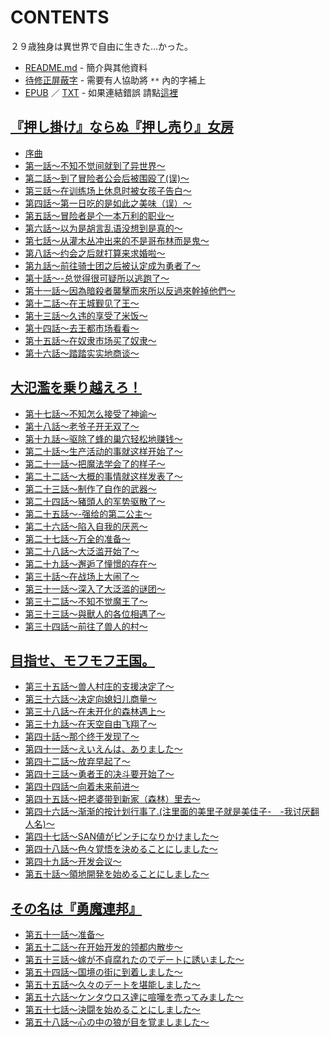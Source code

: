 # CONTENTS

２９歳独身は異世界で自由に生きた…かった。


- [README.md](README.md) - 簡介與其他資料
- [待修正屏蔽字](%E5%BE%85%E4%BF%AE%E6%AD%A3%E5%B1%8F%E8%94%BD%E5%AD%97.md) - 需要有人協助將 `**` 內的字補上
- [EPUB](https://gitee.com/demogitee/epub-txt/tree/master/user_out/%EF%BC%92%EF%BC%99%E6%AD%B3%E7%8B%AC%E8%BA%AB%E3%81%AF%E7%95%B0%E4%B8%96%E7%95%8C%E3%81%A7%E8%87%AA%E7%94%B1%E3%81%AB%E7%94%9F%E3%81%8D%E3%81%9F%E2%80%A6%E3%81%8B%E3%81%A3%E3%81%9F%E3%80%82.epub) ／ [TXT](https://gitee.com/demogitee/epub-txt/tree/master/user_out/out/%EF%BC%92%EF%BC%99%E6%AD%B3%E7%8B%AC%E8%BA%AB%E3%81%AF%E7%95%B0%E4%B8%96%E7%95%8C%E3%81%A7%E8%87%AA%E7%94%B1%E3%81%AB%E7%94%9F%E3%81%8D%E3%81%9F%E2%80%A6%E3%81%8B%E3%81%A3%E3%81%9F.out.txt) - 如果連結錯誤 請點[這裡](https://gitee.com/demogitee/epub-txt)


## [『押し掛け』ならぬ『押し売り』女房](00000_%E3%80%8E%E6%8A%BC%E3%81%97%E6%8E%9B%E3%81%91%E3%80%8F%E3%81%AA%E3%82%89%E3%81%AC%E3%80%8E%E6%8A%BC%E3%81%97%E5%A3%B2%E3%82%8A%E3%80%8F%E5%A5%B3%E6%88%BF)

- [序曲](00000_%E3%80%8E%E6%8A%BC%E3%81%97%E6%8E%9B%E3%81%91%E3%80%8F%E3%81%AA%E3%82%89%E3%81%AC%E3%80%8E%E6%8A%BC%E3%81%97%E5%A3%B2%E3%82%8A%E3%80%8F%E5%A5%B3%E6%88%BF/00010_%E5%BA%8F%E6%9B%B2.txt)
- [第一話～不知不觉间就到了异世界～](00000_%E3%80%8E%E6%8A%BC%E3%81%97%E6%8E%9B%E3%81%91%E3%80%8F%E3%81%AA%E3%82%89%E3%81%AC%E3%80%8E%E6%8A%BC%E3%81%97%E5%A3%B2%E3%82%8A%E3%80%8F%E5%A5%B3%E6%88%BF/00020_%E7%AC%AC%E4%B8%80%E8%A9%B1%EF%BD%9E%E4%B8%8D%E7%9F%A5%E4%B8%8D%E8%A7%89%E9%97%B4%E5%B0%B1%E5%88%B0%E4%BA%86%E5%BC%82%E4%B8%96%E7%95%8C%EF%BD%9E.txt)
- [第二話～到了冒险者公会后被围殴了(误)～](00000_%E3%80%8E%E6%8A%BC%E3%81%97%E6%8E%9B%E3%81%91%E3%80%8F%E3%81%AA%E3%82%89%E3%81%AC%E3%80%8E%E6%8A%BC%E3%81%97%E5%A3%B2%E3%82%8A%E3%80%8F%E5%A5%B3%E6%88%BF/00030_%E7%AC%AC%E4%BA%8C%E8%A9%B1%EF%BD%9E%E5%88%B0%E4%BA%86%E5%86%92%E9%99%A9%E8%80%85%E5%85%AC%E4%BC%9A%E5%90%8E%E8%A2%AB%E5%9B%B4%E6%AE%B4%E4%BA%86(%E8%AF%AF)%EF%BD%9E.txt)
- [第三話～在训练场上休息时被女孩子告白～](00000_%E3%80%8E%E6%8A%BC%E3%81%97%E6%8E%9B%E3%81%91%E3%80%8F%E3%81%AA%E3%82%89%E3%81%AC%E3%80%8E%E6%8A%BC%E3%81%97%E5%A3%B2%E3%82%8A%E3%80%8F%E5%A5%B3%E6%88%BF/00040_%E7%AC%AC%E4%B8%89%E8%A9%B1%EF%BD%9E%E5%9C%A8%E8%AE%AD%E7%BB%83%E5%9C%BA%E4%B8%8A%E4%BC%91%E6%81%AF%E6%97%B6%E8%A2%AB%E5%A5%B3%E5%AD%A9%E5%AD%90%E5%91%8A%E7%99%BD%EF%BD%9E.txt)
- [第四話～第一日吃的是如此之美味（误）～](00000_%E3%80%8E%E6%8A%BC%E3%81%97%E6%8E%9B%E3%81%91%E3%80%8F%E3%81%AA%E3%82%89%E3%81%AC%E3%80%8E%E6%8A%BC%E3%81%97%E5%A3%B2%E3%82%8A%E3%80%8F%E5%A5%B3%E6%88%BF/00050_%E7%AC%AC%E5%9B%9B%E8%A9%B1%EF%BD%9E%E7%AC%AC%E4%B8%80%E6%97%A5%E5%90%83%E7%9A%84%E6%98%AF%E5%A6%82%E6%AD%A4%E4%B9%8B%E7%BE%8E%E5%91%B3%EF%BC%88%E8%AF%AF%EF%BC%89%EF%BD%9E.txt)
- [第五話～冒险者是个一本万利的职业～](00000_%E3%80%8E%E6%8A%BC%E3%81%97%E6%8E%9B%E3%81%91%E3%80%8F%E3%81%AA%E3%82%89%E3%81%AC%E3%80%8E%E6%8A%BC%E3%81%97%E5%A3%B2%E3%82%8A%E3%80%8F%E5%A5%B3%E6%88%BF/00060_%E7%AC%AC%E4%BA%94%E8%A9%B1%EF%BD%9E%E5%86%92%E9%99%A9%E8%80%85%E6%98%AF%E4%B8%AA%E4%B8%80%E6%9C%AC%E4%B8%87%E5%88%A9%E7%9A%84%E8%81%8C%E4%B8%9A%EF%BD%9E.txt)
- [第六話～以为是胡言乱语没想到是真的～](00000_%E3%80%8E%E6%8A%BC%E3%81%97%E6%8E%9B%E3%81%91%E3%80%8F%E3%81%AA%E3%82%89%E3%81%AC%E3%80%8E%E6%8A%BC%E3%81%97%E5%A3%B2%E3%82%8A%E3%80%8F%E5%A5%B3%E6%88%BF/00070_%E7%AC%AC%E5%85%AD%E8%A9%B1%EF%BD%9E%E4%BB%A5%E4%B8%BA%E6%98%AF%E8%83%A1%E8%A8%80%E4%B9%B1%E8%AF%AD%E6%B2%A1%E6%83%B3%E5%88%B0%E6%98%AF%E7%9C%9F%E7%9A%84%EF%BD%9E.txt)
- [第七話～从灌木丛冲出来的不是哥布林而是鬼～](00000_%E3%80%8E%E6%8A%BC%E3%81%97%E6%8E%9B%E3%81%91%E3%80%8F%E3%81%AA%E3%82%89%E3%81%AC%E3%80%8E%E6%8A%BC%E3%81%97%E5%A3%B2%E3%82%8A%E3%80%8F%E5%A5%B3%E6%88%BF/00080_%E7%AC%AC%E4%B8%83%E8%A9%B1%EF%BD%9E%E4%BB%8E%E7%81%8C%E6%9C%A8%E4%B8%9B%E5%86%B2%E5%87%BA%E6%9D%A5%E7%9A%84%E4%B8%8D%E6%98%AF%E5%93%A5%E5%B8%83%E6%9E%97%E8%80%8C%E6%98%AF%E9%AC%BC%EF%BD%9E.txt)
- [第八話～约会之后就打算来求婚啦～](00000_%E3%80%8E%E6%8A%BC%E3%81%97%E6%8E%9B%E3%81%91%E3%80%8F%E3%81%AA%E3%82%89%E3%81%AC%E3%80%8E%E6%8A%BC%E3%81%97%E5%A3%B2%E3%82%8A%E3%80%8F%E5%A5%B3%E6%88%BF/00090_%E7%AC%AC%E5%85%AB%E8%A9%B1%EF%BD%9E%E7%BA%A6%E4%BC%9A%E4%B9%8B%E5%90%8E%E5%B0%B1%E6%89%93%E7%AE%97%E6%9D%A5%E6%B1%82%E5%A9%9A%E5%95%A6%EF%BD%9E.txt)
- [第九話～前往骑士团之后被认定成为勇者了～](00000_%E3%80%8E%E6%8A%BC%E3%81%97%E6%8E%9B%E3%81%91%E3%80%8F%E3%81%AA%E3%82%89%E3%81%AC%E3%80%8E%E6%8A%BC%E3%81%97%E5%A3%B2%E3%82%8A%E3%80%8F%E5%A5%B3%E6%88%BF/00100_%E7%AC%AC%E4%B9%9D%E8%A9%B1%EF%BD%9E%E5%89%8D%E5%BE%80%E9%AA%91%E5%A3%AB%E5%9B%A2%E4%B9%8B%E5%90%8E%E8%A2%AB%E8%AE%A4%E5%AE%9A%E6%88%90%E4%B8%BA%E5%8B%87%E8%80%85%E4%BA%86%EF%BD%9E.txt)
- [第十話～-总觉得很可疑所以逃跑了～](00000_%E3%80%8E%E6%8A%BC%E3%81%97%E6%8E%9B%E3%81%91%E3%80%8F%E3%81%AA%E3%82%89%E3%81%AC%E3%80%8E%E6%8A%BC%E3%81%97%E5%A3%B2%E3%82%8A%E3%80%8F%E5%A5%B3%E6%88%BF/00110_%E7%AC%AC%E5%8D%81%E8%A9%B1%EF%BD%9E-%E6%80%BB%E8%A7%89%E5%BE%97%E5%BE%88%E5%8F%AF%E7%96%91%E6%89%80%E4%BB%A5%E9%80%83%E8%B7%91%E4%BA%86%EF%BD%9E.txt)
- [第十一話～因為暗殺者襲擊而來所以反過來幹掉他們～](00000_%E3%80%8E%E6%8A%BC%E3%81%97%E6%8E%9B%E3%81%91%E3%80%8F%E3%81%AA%E3%82%89%E3%81%AC%E3%80%8E%E6%8A%BC%E3%81%97%E5%A3%B2%E3%82%8A%E3%80%8F%E5%A5%B3%E6%88%BF/00120_%E7%AC%AC%E5%8D%81%E4%B8%80%E8%A9%B1%EF%BD%9E%E5%9B%A0%E7%82%BA%E6%9A%97%E6%AE%BA%E8%80%85%E8%A5%B2%E6%93%8A%E8%80%8C%E4%BE%86%E6%89%80%E4%BB%A5%E5%8F%8D%E9%81%8E%E4%BE%86%E5%B9%B9%E6%8E%89%E4%BB%96%E5%80%91%EF%BD%9E.txt)
- [第十二話～在王城觐见了王～](00000_%E3%80%8E%E6%8A%BC%E3%81%97%E6%8E%9B%E3%81%91%E3%80%8F%E3%81%AA%E3%82%89%E3%81%AC%E3%80%8E%E6%8A%BC%E3%81%97%E5%A3%B2%E3%82%8A%E3%80%8F%E5%A5%B3%E6%88%BF/00130_%E7%AC%AC%E5%8D%81%E4%BA%8C%E8%A9%B1%EF%BD%9E%E5%9C%A8%E7%8E%8B%E5%9F%8E%E8%A7%90%E8%A7%81%E4%BA%86%E7%8E%8B%EF%BD%9E.txt)
- [第十三話～久违的享受了米饭～](00000_%E3%80%8E%E6%8A%BC%E3%81%97%E6%8E%9B%E3%81%91%E3%80%8F%E3%81%AA%E3%82%89%E3%81%AC%E3%80%8E%E6%8A%BC%E3%81%97%E5%A3%B2%E3%82%8A%E3%80%8F%E5%A5%B3%E6%88%BF/00140_%E7%AC%AC%E5%8D%81%E4%B8%89%E8%A9%B1%EF%BD%9E%E4%B9%85%E8%BF%9D%E7%9A%84%E4%BA%AB%E5%8F%97%E4%BA%86%E7%B1%B3%E9%A5%AD%EF%BD%9E.txt)
- [第十四話～去王都市场看看～](00000_%E3%80%8E%E6%8A%BC%E3%81%97%E6%8E%9B%E3%81%91%E3%80%8F%E3%81%AA%E3%82%89%E3%81%AC%E3%80%8E%E6%8A%BC%E3%81%97%E5%A3%B2%E3%82%8A%E3%80%8F%E5%A5%B3%E6%88%BF/00150_%E7%AC%AC%E5%8D%81%E5%9B%9B%E8%A9%B1%EF%BD%9E%E5%8E%BB%E7%8E%8B%E9%83%BD%E5%B8%82%E5%9C%BA%E7%9C%8B%E7%9C%8B%EF%BD%9E.txt)
- [第十五話～在奴隶市场买了奴隶～](00000_%E3%80%8E%E6%8A%BC%E3%81%97%E6%8E%9B%E3%81%91%E3%80%8F%E3%81%AA%E3%82%89%E3%81%AC%E3%80%8E%E6%8A%BC%E3%81%97%E5%A3%B2%E3%82%8A%E3%80%8F%E5%A5%B3%E6%88%BF/00160_%E7%AC%AC%E5%8D%81%E4%BA%94%E8%A9%B1%EF%BD%9E%E5%9C%A8%E5%A5%B4%E9%9A%B6%E5%B8%82%E5%9C%BA%E4%B9%B0%E4%BA%86%E5%A5%B4%E9%9A%B6%EF%BD%9E.txt)
- [第十六話～踏踏实实地商谈～](00000_%E3%80%8E%E6%8A%BC%E3%81%97%E6%8E%9B%E3%81%91%E3%80%8F%E3%81%AA%E3%82%89%E3%81%AC%E3%80%8E%E6%8A%BC%E3%81%97%E5%A3%B2%E3%82%8A%E3%80%8F%E5%A5%B3%E6%88%BF/00170_%E7%AC%AC%E5%8D%81%E5%85%AD%E8%A9%B1%EF%BD%9E%E8%B8%8F%E8%B8%8F%E5%AE%9E%E5%AE%9E%E5%9C%B0%E5%95%86%E8%B0%88%EF%BD%9E.txt)


## [大氾濫を乗り越えろ！](00010_%E5%A4%A7%E6%B0%BE%E6%BF%AB%E3%82%92%E4%B9%97%E3%82%8A%E8%B6%8A%E3%81%88%E3%82%8D%EF%BC%81)

- [第十七話～不知怎么接受了神谕～](00010_%E5%A4%A7%E6%B0%BE%E6%BF%AB%E3%82%92%E4%B9%97%E3%82%8A%E8%B6%8A%E3%81%88%E3%82%8D%EF%BC%81/00180_%E7%AC%AC%E5%8D%81%E4%B8%83%E8%A9%B1%EF%BD%9E%E4%B8%8D%E7%9F%A5%E6%80%8E%E4%B9%88%E6%8E%A5%E5%8F%97%E4%BA%86%E7%A5%9E%E8%B0%95%EF%BD%9E.txt)
- [第十八話～老爷子开无双了～](00010_%E5%A4%A7%E6%B0%BE%E6%BF%AB%E3%82%92%E4%B9%97%E3%82%8A%E8%B6%8A%E3%81%88%E3%82%8D%EF%BC%81/00190_%E7%AC%AC%E5%8D%81%E5%85%AB%E8%A9%B1%EF%BD%9E%E8%80%81%E7%88%B7%E5%AD%90%E5%BC%80%E6%97%A0%E5%8F%8C%E4%BA%86%EF%BD%9E.txt)
- [第十九話～驱除了蜂的巢穴轻松地赚钱～](00010_%E5%A4%A7%E6%B0%BE%E6%BF%AB%E3%82%92%E4%B9%97%E3%82%8A%E8%B6%8A%E3%81%88%E3%82%8D%EF%BC%81/00200_%E7%AC%AC%E5%8D%81%E4%B9%9D%E8%A9%B1%EF%BD%9E%E9%A9%B1%E9%99%A4%E4%BA%86%E8%9C%82%E7%9A%84%E5%B7%A2%E7%A9%B4%E8%BD%BB%E6%9D%BE%E5%9C%B0%E8%B5%9A%E9%92%B1%EF%BD%9E.txt)
- [第二十話～生产活动的事就这样开始了～](00010_%E5%A4%A7%E6%B0%BE%E6%BF%AB%E3%82%92%E4%B9%97%E3%82%8A%E8%B6%8A%E3%81%88%E3%82%8D%EF%BC%81/00210_%E7%AC%AC%E4%BA%8C%E5%8D%81%E8%A9%B1%EF%BD%9E%E7%94%9F%E4%BA%A7%E6%B4%BB%E5%8A%A8%E7%9A%84%E4%BA%8B%E5%B0%B1%E8%BF%99%E6%A0%B7%E5%BC%80%E5%A7%8B%E4%BA%86%EF%BD%9E.txt)
- [第二十一話～把魔法学会了的样子～](00010_%E5%A4%A7%E6%B0%BE%E6%BF%AB%E3%82%92%E4%B9%97%E3%82%8A%E8%B6%8A%E3%81%88%E3%82%8D%EF%BC%81/00220_%E7%AC%AC%E4%BA%8C%E5%8D%81%E4%B8%80%E8%A9%B1%EF%BD%9E%E6%8A%8A%E9%AD%94%E6%B3%95%E5%AD%A6%E4%BC%9A%E4%BA%86%E7%9A%84%E6%A0%B7%E5%AD%90%EF%BD%9E.txt)
- [第二十二話～大概的事情就这样发表了～](00010_%E5%A4%A7%E6%B0%BE%E6%BF%AB%E3%82%92%E4%B9%97%E3%82%8A%E8%B6%8A%E3%81%88%E3%82%8D%EF%BC%81/00230_%E7%AC%AC%E4%BA%8C%E5%8D%81%E4%BA%8C%E8%A9%B1%EF%BD%9E%E5%A4%A7%E6%A6%82%E7%9A%84%E4%BA%8B%E6%83%85%E5%B0%B1%E8%BF%99%E6%A0%B7%E5%8F%91%E8%A1%A8%E4%BA%86%EF%BD%9E.txt)
- [第二十三話～制作了自作的武器～](00010_%E5%A4%A7%E6%B0%BE%E6%BF%AB%E3%82%92%E4%B9%97%E3%82%8A%E8%B6%8A%E3%81%88%E3%82%8D%EF%BC%81/00240_%E7%AC%AC%E4%BA%8C%E5%8D%81%E4%B8%89%E8%A9%B1%EF%BD%9E%E5%88%B6%E4%BD%9C%E4%BA%86%E8%87%AA%E4%BD%9C%E7%9A%84%E6%AD%A6%E5%99%A8%EF%BD%9E.txt)
- [第二十四話～豬頭人的军势驱散了～](00010_%E5%A4%A7%E6%B0%BE%E6%BF%AB%E3%82%92%E4%B9%97%E3%82%8A%E8%B6%8A%E3%81%88%E3%82%8D%EF%BC%81/00250_%E7%AC%AC%E4%BA%8C%E5%8D%81%E5%9B%9B%E8%A9%B1%EF%BD%9E%E8%B1%AC%E9%A0%AD%E4%BA%BA%E7%9A%84%E5%86%9B%E5%8A%BF%E9%A9%B1%E6%95%A3%E4%BA%86%EF%BD%9E.txt)
- [第二十五話～-强给的第二公主～](00010_%E5%A4%A7%E6%B0%BE%E6%BF%AB%E3%82%92%E4%B9%97%E3%82%8A%E8%B6%8A%E3%81%88%E3%82%8D%EF%BC%81/00260_%E7%AC%AC%E4%BA%8C%E5%8D%81%E4%BA%94%E8%A9%B1%EF%BD%9E-%E5%BC%BA%E7%BB%99%E7%9A%84%E7%AC%AC%E4%BA%8C%E5%85%AC%E4%B8%BB%EF%BD%9E.txt)
- [第二十六話～陷入自我的厌恶～](00010_%E5%A4%A7%E6%B0%BE%E6%BF%AB%E3%82%92%E4%B9%97%E3%82%8A%E8%B6%8A%E3%81%88%E3%82%8D%EF%BC%81/00270_%E7%AC%AC%E4%BA%8C%E5%8D%81%E5%85%AD%E8%A9%B1%EF%BD%9E%E9%99%B7%E5%85%A5%E8%87%AA%E6%88%91%E7%9A%84%E5%8E%8C%E6%81%B6%EF%BD%9E.txt)
- [第二十七話～万全的准备～](00010_%E5%A4%A7%E6%B0%BE%E6%BF%AB%E3%82%92%E4%B9%97%E3%82%8A%E8%B6%8A%E3%81%88%E3%82%8D%EF%BC%81/00280_%E7%AC%AC%E4%BA%8C%E5%8D%81%E4%B8%83%E8%A9%B1%EF%BD%9E%E4%B8%87%E5%85%A8%E7%9A%84%E5%87%86%E5%A4%87%EF%BD%9E.txt)
- [第二十八話～大泛滥开始了～](00010_%E5%A4%A7%E6%B0%BE%E6%BF%AB%E3%82%92%E4%B9%97%E3%82%8A%E8%B6%8A%E3%81%88%E3%82%8D%EF%BC%81/00290_%E7%AC%AC%E4%BA%8C%E5%8D%81%E5%85%AB%E8%A9%B1%EF%BD%9E%E5%A4%A7%E6%B3%9B%E6%BB%A5%E5%BC%80%E5%A7%8B%E4%BA%86%EF%BD%9E.txt)
- [第二十九話～邂逅了憧憬的存在～](00010_%E5%A4%A7%E6%B0%BE%E6%BF%AB%E3%82%92%E4%B9%97%E3%82%8A%E8%B6%8A%E3%81%88%E3%82%8D%EF%BC%81/00300_%E7%AC%AC%E4%BA%8C%E5%8D%81%E4%B9%9D%E8%A9%B1%EF%BD%9E%E9%82%82%E9%80%85%E4%BA%86%E6%86%A7%E6%86%AC%E7%9A%84%E5%AD%98%E5%9C%A8%EF%BD%9E.txt)
- [第三十話～在战场上大闹了～](00010_%E5%A4%A7%E6%B0%BE%E6%BF%AB%E3%82%92%E4%B9%97%E3%82%8A%E8%B6%8A%E3%81%88%E3%82%8D%EF%BC%81/00310_%E7%AC%AC%E4%B8%89%E5%8D%81%E8%A9%B1%EF%BD%9E%E5%9C%A8%E6%88%98%E5%9C%BA%E4%B8%8A%E5%A4%A7%E9%97%B9%E4%BA%86%EF%BD%9E.txt)
- [第三十一話～深入了大泛滥的谜团～](00010_%E5%A4%A7%E6%B0%BE%E6%BF%AB%E3%82%92%E4%B9%97%E3%82%8A%E8%B6%8A%E3%81%88%E3%82%8D%EF%BC%81/00320_%E7%AC%AC%E4%B8%89%E5%8D%81%E4%B8%80%E8%A9%B1%EF%BD%9E%E6%B7%B1%E5%85%A5%E4%BA%86%E5%A4%A7%E6%B3%9B%E6%BB%A5%E7%9A%84%E8%B0%9C%E5%9B%A2%EF%BD%9E.txt)
- [第三十二話～不知不觉魔王了～](00010_%E5%A4%A7%E6%B0%BE%E6%BF%AB%E3%82%92%E4%B9%97%E3%82%8A%E8%B6%8A%E3%81%88%E3%82%8D%EF%BC%81/00330_%E7%AC%AC%E4%B8%89%E5%8D%81%E4%BA%8C%E8%A9%B1%EF%BD%9E%E4%B8%8D%E7%9F%A5%E4%B8%8D%E8%A7%89%E9%AD%94%E7%8E%8B%E4%BA%86%EF%BD%9E.txt)
- [第三十三話～與獸人的各位相遇了～](00010_%E5%A4%A7%E6%B0%BE%E6%BF%AB%E3%82%92%E4%B9%97%E3%82%8A%E8%B6%8A%E3%81%88%E3%82%8D%EF%BC%81/00340_%E7%AC%AC%E4%B8%89%E5%8D%81%E4%B8%89%E8%A9%B1%EF%BD%9E%E8%88%87%E7%8D%B8%E4%BA%BA%E7%9A%84%E5%90%84%E4%BD%8D%E7%9B%B8%E9%81%87%E4%BA%86%EF%BD%9E.txt)
- [第三十四話～前往了兽人的村～](00010_%E5%A4%A7%E6%B0%BE%E6%BF%AB%E3%82%92%E4%B9%97%E3%82%8A%E8%B6%8A%E3%81%88%E3%82%8D%EF%BC%81/00350_%E7%AC%AC%E4%B8%89%E5%8D%81%E5%9B%9B%E8%A9%B1%EF%BD%9E%E5%89%8D%E5%BE%80%E4%BA%86%E5%85%BD%E4%BA%BA%E7%9A%84%E6%9D%91%EF%BD%9E.txt)


## [目指せ、モフモフ王国。](00020_%E7%9B%AE%E6%8C%87%E3%81%9B%E3%80%81%E3%83%A2%E3%83%95%E3%83%A2%E3%83%95%E7%8E%8B%E5%9B%BD%E3%80%82)

- [第三十五話～兽人村庄的支援决定了～](00020_%E7%9B%AE%E6%8C%87%E3%81%9B%E3%80%81%E3%83%A2%E3%83%95%E3%83%A2%E3%83%95%E7%8E%8B%E5%9B%BD%E3%80%82/00360_%E7%AC%AC%E4%B8%89%E5%8D%81%E4%BA%94%E8%A9%B1%EF%BD%9E%E5%85%BD%E4%BA%BA%E6%9D%91%E5%BA%84%E7%9A%84%E6%94%AF%E6%8F%B4%E5%86%B3%E5%AE%9A%E4%BA%86%EF%BD%9E.txt)
- [第三十六話～决定向媳妇儿商量～](00020_%E7%9B%AE%E6%8C%87%E3%81%9B%E3%80%81%E3%83%A2%E3%83%95%E3%83%A2%E3%83%95%E7%8E%8B%E5%9B%BD%E3%80%82/00370_%E7%AC%AC%E4%B8%89%E5%8D%81%E5%85%AD%E8%A9%B1%EF%BD%9E%E5%86%B3%E5%AE%9A%E5%90%91%E5%AA%B3%E5%A6%87%E5%84%BF%E5%95%86%E9%87%8F%EF%BD%9E.txt)
- [第三十八話～在未开化的森林遇上～](00020_%E7%9B%AE%E6%8C%87%E3%81%9B%E3%80%81%E3%83%A2%E3%83%95%E3%83%A2%E3%83%95%E7%8E%8B%E5%9B%BD%E3%80%82/00380_%E7%AC%AC%E4%B8%89%E5%8D%81%E5%85%AB%E8%A9%B1%EF%BD%9E%E5%9C%A8%E6%9C%AA%E5%BC%80%E5%8C%96%E7%9A%84%E6%A3%AE%E6%9E%97%E9%81%87%E4%B8%8A%EF%BD%9E.txt)
- [第三十九話～在天空自由飞翔了～](00020_%E7%9B%AE%E6%8C%87%E3%81%9B%E3%80%81%E3%83%A2%E3%83%95%E3%83%A2%E3%83%95%E7%8E%8B%E5%9B%BD%E3%80%82/00390_%E7%AC%AC%E4%B8%89%E5%8D%81%E4%B9%9D%E8%A9%B1%EF%BD%9E%E5%9C%A8%E5%A4%A9%E7%A9%BA%E8%87%AA%E7%94%B1%E9%A3%9E%E7%BF%94%E4%BA%86%EF%BD%9E.txt)
- [第四十話～那个终于发现了～](00020_%E7%9B%AE%E6%8C%87%E3%81%9B%E3%80%81%E3%83%A2%E3%83%95%E3%83%A2%E3%83%95%E7%8E%8B%E5%9B%BD%E3%80%82/00400_%E7%AC%AC%E5%9B%9B%E5%8D%81%E8%A9%B1%EF%BD%9E%E9%82%A3%E4%B8%AA%E7%BB%88%E4%BA%8E%E5%8F%91%E7%8E%B0%E4%BA%86%EF%BD%9E.txt)
- [第四十一話～えいえんは、ありました～](00020_%E7%9B%AE%E6%8C%87%E3%81%9B%E3%80%81%E3%83%A2%E3%83%95%E3%83%A2%E3%83%95%E7%8E%8B%E5%9B%BD%E3%80%82/00405_%E7%AC%AC%E5%9B%9B%E5%8D%81%E4%B8%80%E8%A9%B1%EF%BD%9E%E3%81%88%E3%81%84%E3%81%88%E3%82%93%E3%81%AF%E3%80%81%E3%81%82%E3%82%8A%E3%81%BE%E3%81%97%E3%81%9F%EF%BD%9E.txt)
- [第四十二話～放弃早起了～](00020_%E7%9B%AE%E6%8C%87%E3%81%9B%E3%80%81%E3%83%A2%E3%83%95%E3%83%A2%E3%83%95%E7%8E%8B%E5%9B%BD%E3%80%82/00410_%E7%AC%AC%E5%9B%9B%E5%8D%81%E4%BA%8C%E8%A9%B1%EF%BD%9E%E6%94%BE%E5%BC%83%E6%97%A9%E8%B5%B7%E4%BA%86%EF%BD%9E.txt)
- [第四十三話～勇者王的决斗要开始了～](00020_%E7%9B%AE%E6%8C%87%E3%81%9B%E3%80%81%E3%83%A2%E3%83%95%E3%83%A2%E3%83%95%E7%8E%8B%E5%9B%BD%E3%80%82/00430_%E7%AC%AC%E5%9B%9B%E5%8D%81%E4%B8%89%E8%A9%B1%EF%BD%9E%E5%8B%87%E8%80%85%E7%8E%8B%E7%9A%84%E5%86%B3%E6%96%97%E8%A6%81%E5%BC%80%E5%A7%8B%E4%BA%86%EF%BD%9E.txt)
- [第四十四話～向着未来前进～](00020_%E7%9B%AE%E6%8C%87%E3%81%9B%E3%80%81%E3%83%A2%E3%83%95%E3%83%A2%E3%83%95%E7%8E%8B%E5%9B%BD%E3%80%82/00440_%E7%AC%AC%E5%9B%9B%E5%8D%81%E5%9B%9B%E8%A9%B1%EF%BD%9E%E5%90%91%E7%9D%80%E6%9C%AA%E6%9D%A5%E5%89%8D%E8%BF%9B%EF%BD%9E.txt)
- [第四十五話～把老婆带到新家（森林）里去～](00020_%E7%9B%AE%E6%8C%87%E3%81%9B%E3%80%81%E3%83%A2%E3%83%95%E3%83%A2%E3%83%95%E7%8E%8B%E5%9B%BD%E3%80%82/00460_%E7%AC%AC%E5%9B%9B%E5%8D%81%E4%BA%94%E8%A9%B1%EF%BD%9E%E6%8A%8A%E8%80%81%E5%A9%86%E5%B8%A6%E5%88%B0%E6%96%B0%E5%AE%B6%EF%BC%88%E6%A3%AE%E6%9E%97%EF%BC%89%E9%87%8C%E5%8E%BB%EF%BD%9E.txt)
- [第四十六話～渐渐的按计划行事了.(注里面的美里子就是美佳子-　-我讨厌翻人名)～](00020_%E7%9B%AE%E6%8C%87%E3%81%9B%E3%80%81%E3%83%A2%E3%83%95%E3%83%A2%E3%83%95%E7%8E%8B%E5%9B%BD%E3%80%82/00470_%E7%AC%AC%E5%9B%9B%E5%8D%81%E5%85%AD%E8%A9%B1%EF%BD%9E%E6%B8%90%E6%B8%90%E7%9A%84%E6%8C%89%E8%AE%A1%E5%88%92%E8%A1%8C%E4%BA%8B%E4%BA%86.(%E6%B3%A8%E9%87%8C%E9%9D%A2%E7%9A%84%E7%BE%8E%E9%87%8C%E5%AD%90%E5%B0%B1%E6%98%AF%E7%BE%8E%E4%BD%B3%E5%AD%90-%E3%80%80-%E6%88%91%E8%AE%A8%E5%8E%8C%E7%BF%BB%E4%BA%BA%E5%90%8D)%EF%BD%9E.txt)
- [第四十七話～SAN値がピンチになりかけました～](00020_%E7%9B%AE%E6%8C%87%E3%81%9B%E3%80%81%E3%83%A2%E3%83%95%E3%83%A2%E3%83%95%E7%8E%8B%E5%9B%BD%E3%80%82/00490_%E7%AC%AC%E5%9B%9B%E5%8D%81%E4%B8%83%E8%A9%B1%EF%BD%9ESAN%E5%80%A4%E3%81%8C%E3%83%94%E3%83%B3%E3%83%81%E3%81%AB%E3%81%AA%E3%82%8A%E3%81%8B%E3%81%91%E3%81%BE%E3%81%97%E3%81%9F%EF%BD%9E.txt)
- [第四十八話～色々覚悟を決めることにしました～](00020_%E7%9B%AE%E6%8C%87%E3%81%9B%E3%80%81%E3%83%A2%E3%83%95%E3%83%A2%E3%83%95%E7%8E%8B%E5%9B%BD%E3%80%82/00510_%E7%AC%AC%E5%9B%9B%E5%8D%81%E5%85%AB%E8%A9%B1%EF%BD%9E%E8%89%B2%E3%80%85%E8%A6%9A%E6%82%9F%E3%82%92%E6%B1%BA%E3%82%81%E3%82%8B%E3%81%93%E3%81%A8%E3%81%AB%E3%81%97%E3%81%BE%E3%81%97%E3%81%9F%EF%BD%9E.txt)
- [第四十九話～开发会议～](00020_%E7%9B%AE%E6%8C%87%E3%81%9B%E3%80%81%E3%83%A2%E3%83%95%E3%83%A2%E3%83%95%E7%8E%8B%E5%9B%BD%E3%80%82/00530_%E7%AC%AC%E5%9B%9B%E5%8D%81%E4%B9%9D%E8%A9%B1%EF%BD%9E%E5%BC%80%E5%8F%91%E4%BC%9A%E8%AE%AE%EF%BD%9E.txt)
- [第五十話～領地開発を始めることにしました～](00020_%E7%9B%AE%E6%8C%87%E3%81%9B%E3%80%81%E3%83%A2%E3%83%95%E3%83%A2%E3%83%95%E7%8E%8B%E5%9B%BD%E3%80%82/00540_%E7%AC%AC%E4%BA%94%E5%8D%81%E8%A9%B1%EF%BD%9E%E9%A0%98%E5%9C%B0%E9%96%8B%E7%99%BA%E3%82%92%E5%A7%8B%E3%82%81%E3%82%8B%E3%81%93%E3%81%A8%E3%81%AB%E3%81%97%E3%81%BE%E3%81%97%E3%81%9F%EF%BD%9E.txt)


## [その名は『勇魔連邦』](00030_%E3%81%9D%E3%81%AE%E5%90%8D%E3%81%AF%E3%80%8E%E5%8B%87%E9%AD%94%E9%80%A3%E9%82%A6%E3%80%8F)

- [第五十一話～准备～](00030_%E3%81%9D%E3%81%AE%E5%90%8D%E3%81%AF%E3%80%8E%E5%8B%87%E9%AD%94%E9%80%A3%E9%82%A6%E3%80%8F/00510_%E7%AC%AC%E4%BA%94%E5%8D%81%E4%B8%80%E8%A9%B1%EF%BD%9E%E5%87%86%E5%A4%87%EF%BD%9E.txt)
- [第五十二話～在开始开发的领都内散步～](00030_%E3%81%9D%E3%81%AE%E5%90%8D%E3%81%AF%E3%80%8E%E5%8B%87%E9%AD%94%E9%80%A3%E9%82%A6%E3%80%8F/00520_%E7%AC%AC%E4%BA%94%E5%8D%81%E4%BA%8C%E8%A9%B1%EF%BD%9E%E5%9C%A8%E5%BC%80%E5%A7%8B%E5%BC%80%E5%8F%91%E7%9A%84%E9%A2%86%E9%83%BD%E5%86%85%E6%95%A3%E6%AD%A5%EF%BD%9E.txt)
- [第五十三話～嫁が不貞腐れたのでデートに誘いました～](00030_%E3%81%9D%E3%81%AE%E5%90%8D%E3%81%AF%E3%80%8E%E5%8B%87%E9%AD%94%E9%80%A3%E9%82%A6%E3%80%8F/00530_%E7%AC%AC%E4%BA%94%E5%8D%81%E4%B8%89%E8%A9%B1%EF%BD%9E%E5%AB%81%E3%81%8C%E4%B8%8D%E8%B2%9E%E8%85%90%E3%82%8C%E3%81%9F%E3%81%AE%E3%81%A7%E3%83%87%E3%83%BC%E3%83%88%E3%81%AB%E8%AA%98%E3%81%84%E3%81%BE%E3%81%97%E3%81%9F%EF%BD%9E.txt)
- [第五十四話～国境の街に到着しました～](00030_%E3%81%9D%E3%81%AE%E5%90%8D%E3%81%AF%E3%80%8E%E5%8B%87%E9%AD%94%E9%80%A3%E9%82%A6%E3%80%8F/00540_%E7%AC%AC%E4%BA%94%E5%8D%81%E5%9B%9B%E8%A9%B1%EF%BD%9E%E5%9B%BD%E5%A2%83%E3%81%AE%E8%A1%97%E3%81%AB%E5%88%B0%E7%9D%80%E3%81%97%E3%81%BE%E3%81%97%E3%81%9F%EF%BD%9E.txt)
- [第五十五話～久々のデートを堪能しました～](00030_%E3%81%9D%E3%81%AE%E5%90%8D%E3%81%AF%E3%80%8E%E5%8B%87%E9%AD%94%E9%80%A3%E9%82%A6%E3%80%8F/00550_%E7%AC%AC%E4%BA%94%E5%8D%81%E4%BA%94%E8%A9%B1%EF%BD%9E%E4%B9%85%E3%80%85%E3%81%AE%E3%83%87%E3%83%BC%E3%83%88%E3%82%92%E5%A0%AA%E8%83%BD%E3%81%97%E3%81%BE%E3%81%97%E3%81%9F%EF%BD%9E.txt)
- [第五十六話～ケンタウロス達に喧嘩を売ってみました～](00030_%E3%81%9D%E3%81%AE%E5%90%8D%E3%81%AF%E3%80%8E%E5%8B%87%E9%AD%94%E9%80%A3%E9%82%A6%E3%80%8F/00560_%E7%AC%AC%E4%BA%94%E5%8D%81%E5%85%AD%E8%A9%B1%EF%BD%9E%E3%82%B1%E3%83%B3%E3%82%BF%E3%82%A6%E3%83%AD%E3%82%B9%E9%81%94%E3%81%AB%E5%96%A7%E5%98%A9%E3%82%92%E5%A3%B2%E3%81%A3%E3%81%A6%E3%81%BF%E3%81%BE%E3%81%97%E3%81%9F%EF%BD%9E.txt)
- [第五十七話～決闘を始めることにしました～](00030_%E3%81%9D%E3%81%AE%E5%90%8D%E3%81%AF%E3%80%8E%E5%8B%87%E9%AD%94%E9%80%A3%E9%82%A6%E3%80%8F/00570_%E7%AC%AC%E4%BA%94%E5%8D%81%E4%B8%83%E8%A9%B1%EF%BD%9E%E6%B1%BA%E9%97%98%E3%82%92%E5%A7%8B%E3%82%81%E3%82%8B%E3%81%93%E3%81%A8%E3%81%AB%E3%81%97%E3%81%BE%E3%81%97%E3%81%9F%EF%BD%9E.txt)
- [第五十八話～心の中の狼が目を覚ましました～](00030_%E3%81%9D%E3%81%AE%E5%90%8D%E3%81%AF%E3%80%8E%E5%8B%87%E9%AD%94%E9%80%A3%E9%82%A6%E3%80%8F/00580_%E7%AC%AC%E4%BA%94%E5%8D%81%E5%85%AB%E8%A9%B1%EF%BD%9E%E5%BF%83%E3%81%AE%E4%B8%AD%E3%81%AE%E7%8B%BC%E3%81%8C%E7%9B%AE%E3%82%92%E8%A6%9A%E3%81%BE%E3%81%97%E3%81%BE%E3%81%97%E3%81%9F%EF%BD%9E.txt)

